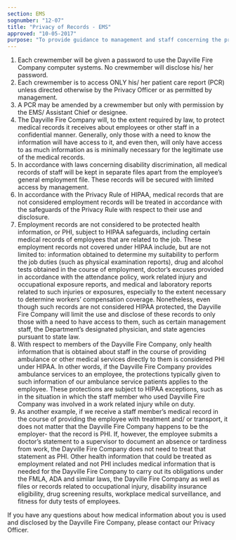 ```yaml
---
section: EMS
sognumber: "12-07"
title: "Privacy of Records - EMS"
approved: "10-05-2017"
purpose: "To provide guidance to management and staff concerning the privacy of medical records which involve employees or other staff members of the Dayville Fire Company."
---
```


1. Each crewmember will be given a password to use the Dayville Fire Company computer systems.  No crewmember will disclose his/ her password.  
2. Each crewmember is to access ONLY his/ her patient care report (PCR) unless directed otherwise by the Privacy Officer or as permitted by management.  
3. A PCR may be amended by a crewmember but only with permission by the EMS/ Assistant Chief or designee.
4. The Dayville Fire Company will, to the extent required by law, to protect medical records it receives about employees or other staff in a confidential manner.  Generally, only those with a need to know the information will have access to it, and even then, will only have access to as much information as is minimally necessary for the legitimate use of the medical records. 
5. In accordance with laws concerning disability discrimination, all medical records of staff will be kept in separate files apart from the employee’s general employment file.  These records will be secured with limited access by management.  
6. In accordance with the Privacy Rule of HIPAA, medical records that are not considered employment records will be treated in accordance with the safeguards of the Privacy Rule with respect to their use and disclosure. 
7. Employment records are not considered to be protected health information, or PHI, subject to HIPAA safeguards, including certain medical records of employees that are related to the job.  These employment records not covered under HIPAA include, but are not limited to&colon;  information obtained to determine my suitability to perform the job duties (such as physical examination reports), drug and alcohol tests obtained in the course of employment, doctor’s excuses provided in accordance with the attendance policy, work related injury and occupational exposure reports, and medical and laboratory reports related to such injuries or exposures, especially to the extent necessary to determine workers’ compensation coverage.  Nonetheless, even though such records are not considered HIPAA protected, the Dayville Fire Company will limit the use and disclose of these records to only those with a need to have access to them, such as certain management staff, the Department’s designated physician, and state agencies pursuant to state law. 
8. With respect to members of the Dayville Fire Company, only health information that is obtained about staff in the course of providing ambulance or other medical services directly to them is considered PHI under HIPAA.  In other words, if the Dayville Fire Company provides ambulance services to an employee, the protections typically given to such information of our ambulance service patients applies to the employee.  These protections are subject to HIPAA exceptions, such as in the situation in which the staff member who used Dayville Fire Company was involved in a work related injury while on duty.   
9. As another example, if we receive a staff member’s medical record in the course of providing the employee with treatment and/ or transport, it does not matter that the Dayville Fire Company happens to be the employer- that the record is PHI.  If, however, the employee submits a doctor’s statement to a supervisor to document an absence or tardiness from work, the Dayville Fire Company does not need to treat that statement as PHI.  Other health information that could be treated as employment related and not PHI includes medical information that is needed for the Dayville Fire Company to carry out its obligations under the FMLA, ADA and similar laws, the Dayville Fire Company as well as files or records related to occupational injury, disability insurance eligibility, drug screening results, workplace medical surveillance, and fitness for duty tests of employees.  

If you have any questions about how medical information about you is used and disclosed by the Dayville Fire Company, please contact our Privacy Officer.  
